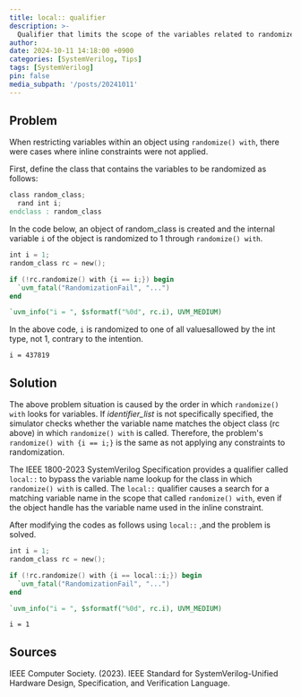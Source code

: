 ```yaml
---
title: local:: qualifier
description: >-
  Qualifier that limits the scope of the variables related to randomize() with
author:
date: 2024-10-11 14:18:00 +0900
categories: [SystemVerilog, Tips]
tags: [SystemVerilog]
pin: false
media_subpath: '/posts/20241011'
---
```



## Problem
When restricting variables within an object using `randomize() with`, there were cases where inline constraints were not applied.

First, define the class that contains the variables to be randomized as follows:
```verilog
class random_class;
  rand int i;
endclass : random_class
```

In the code below, an object of random_class is created and the internal variable `i` of the object is randomized to 1 through `randomize() with`.

```verilog
int i = 1;
random_class rc = new();

if (!rc.randomize() with {i == i;}) begin
  `uvm_fatal("RandomizationFail", "...")
end

`uvm_info("i = ", $sformatf("%0d", rc.i), UVM_MEDIUM)
```
In the above code, `i` is randomized to one of all values ​​allowed by the int type, not 1, contrary to the intention.

```shell
i = 437819
```


## Solution
The above problem situation is caused by the order in which `randomize() with` looks for variables. If _identifier_list_ is not specifically specified, the simulator checks whether the variable name matches the object class (rc above) in which `randomize() with` is called. Therefore, the problem's `randomize() with {i == i;}` is the same as not applying any constraints to randomization.

The IEEE 1800-2023 SystemVerilog Specification provides a qualifier called `local::` to bypass the variable name lookup for the class in which `randomize() with` is called. The `local::` qualifier causes a search for a matching variable name in the scope that called `randomize() with`, even if the object handle has the variable name used in the inline constraint.

After modifying the codes as follows using `local::` ,and the problem is solved.

```verilog
int i = 1;
random_class rc = new();

if (!rc.randomize() with {i == local::i;}) begin
  `uvm_fatal("RandomizationFail", "...")
end

`uvm_info("i = ", $sformatf("%0d", rc.i), UVM_MEDIUM)
```
```shell
i = 1
```

## Sources
IEEE Computer Society. (2023). IEEE Standard for SystemVerilog-Unified Hardware Design, Specification, and Verification Language.